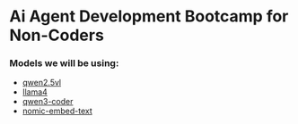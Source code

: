 # Ai Agent Development Bootcamp for Non-Coders


### Models we will be using:
* [qwen2.5vl](https://ollama.com/library/qwen2.5vl)
* [llama4](https://ollama.com/library/llama4)
* [qwen3-coder](https://ollama.com/library/qwen3-coder)
* [nomic-embed-text](https://ollama.com/library/nomic-embed-text)